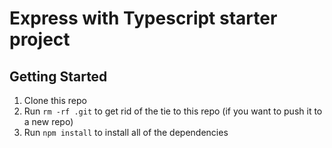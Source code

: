 # Express with Typescript starter project

## Getting Started

1. Clone this repo
1. Run `rm -rf .git` to get rid of the tie to this repo (if you want to push it to a new repo)
1. Run `npm install` to install all of the dependencies
